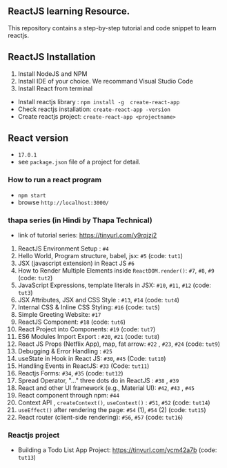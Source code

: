 ## ReactJS learning Resource.

This repository contains a step-by-step tutorial and code snippet to learn reactjs.


## ReactJS Installation

1. Install NodeJS and NPM
2. Install IDE of your choice. We recommand Visual Studio Code
3. Install React from terminal
 
- Install reactjs library : `npm install -g  create-react-app`
- Check reactjs installation: `create-react-app -version`
- Create reactjs project: `create-react-app <projectname>`

## React version

- `17.0.1`
- see `package.json` file of a project for detail.

### How to run a react program

- `npm start`
-  browse `http://localhost:3000/`

### thapa series (in Hindi by Thapa Technical)

- link of tutorial series: https://tinyurl.com/y9rqjzj2

1. ReactJS Environment Setup : `#4`
2. Hello World, Program structure, babel, jsx: `#5` (code: `tut1`)
3. JSX (javascript extension) in React JS `#6`
4. How to Render Multiple Elements inside `ReactDOM.render()`: `#7`, `#8`, `#9` (code: `tut2`)
5. JavaScript Expressions, template literals in JSX: `#10`, `#11`, `#12` (code: `tut3`) 
6. JSX Attributes, JSX and CSS Style : `#13`, `#14` (code: `tut4`) 
7. Internal CSS & Inline CSS Styling:  `#16`  (code: `tut5`) 
8. Simple Greeting Website: `#17`
9. ReactJS Component: `#18`  (code: `tut6`) 
10. React Project into Components: `#19` (code: `tut7`)
11. ES6 Modules Import Export : `#20`, `#21` (code: `tut8`)
12. React JS Props (Netflix App), map, fat arrow: `#22` , `#23`, `#24` (code: `tut9`)
13. Debugging & Error Handling : `#25` 
14. useState in Hook in React JS: `#30`, `#45` (Code: `tut10`)
15. Handling Events in ReactJS: `#33` (Code: `tut11`)
16. Reactjs Forms: `#34`, `#35` (code: `tut12`)
17. Spread Operator, "..." three dots do in ReactJS :  `#38` , `#39`
18. React and other UI framework (e.g., Material UI): `#42`, `#43` , `#45`
19. React component through npm: `#44`
20. Context API , `createContext()`, `useContext()` : `#51`, `#52` (code: `tut14`) 
21. `useEffect()` after rendering the page: `#54` (1), `#54` (2) (code: `tut15`) 
22. React router (client-side rendering): `#56`, `#57` (code: `tut16`)



### Reactjs project
 
 - Building a Todo List App Project: https://tinyurl.com/ycm42a7b (code: `tut13`)






  
